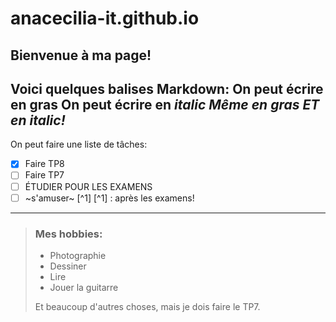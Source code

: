 # anacecilia-it.github.io
## Bienvenue à ma page!

Voici quelques balises Markdown:
On peut écrire en **gras**
On peut écrire en *italic*
***Même en gras ET en italic!***
---
On peut faire une liste de tâches:
- [x] Faire TP8
- [ ] Faire TP7
- [ ] ÉTUDIER POUR LES EXAMENS
- [ ] ~s'amuser~ [^1]
[^1] : après les examens!
---
> ### Mes hobbies:
> - Photographie
> - Dessiner
> - Lire
> - Jouer la guitarre
>
> Et beaucoup d'autres choses, mais je dois faire le TP7.
